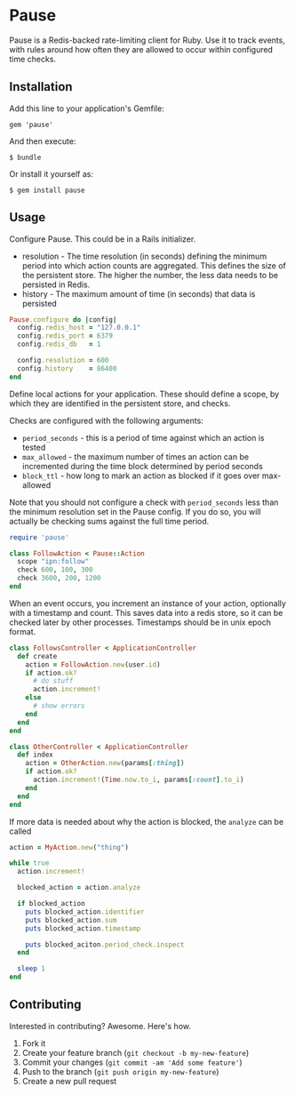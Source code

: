 # Pause

Pause is a Redis-backed rate-limiting client for Ruby. Use it to track events, with
rules around how often they are allowed to occur within configured time checks.

## Installation

Add this line to your application's Gemfile:

    gem 'pause'

And then execute:

    $ bundle

Or install it yourself as:

    $ gem install pause

## Usage

Configure Pause. This could be in a Rails initializer.

  * resolution - The time resolution (in seconds) defining the minimum period into which action counts are
                 aggregated. This defines the size of the persistent store. The higher the number, the less data needs
                 to be persisted in Redis.
  * history - The maximum amount of time (in seconds) that data is persisted

```ruby
Pause.configure do |config|
  config.redis_host = "127.0.0.1"
  config.redis_port = 6379
  config.redis_db   = 1

  config.resolution = 600
  config.history    = 86400
end
```

Define local actions for your application. These should define a scope, by
which they are identified in the persistent store, and checks.

Checks are configured with the following arguments:

  * `period_seconds` - this is a period of time against which an action is tested
  * `max_allowed` - the maximum number of times an action can be incremented during the time block determined by
                  period seconds
  * `block_ttl` - how long to mark an action as blocked if it goes over max-allowed

Note that you should not configure a check with `period_seconds` less than the minimum resolution set in the
Pause config. If you do so, you will actually be checking sums against the full time period.

```ruby
require 'pause'

class FollowAction < Pause::Action
  scope "ipn:follow"
  check 600, 100, 300
  check 3600, 200, 1200
end
```

When an event occurs, you increment an instance of your action, optionally with a timestamp and count. This saves
data into a redis store, so it can be checked later by other processes. Timestamps should be in unix epoch format.

```ruby
class FollowsController < ApplicationController
  def create
    action = FollowAction.new(user.id)
    if action.ok?
      # do stuff
      action.increment!
    else
      # show errors
    end
  end
end

class OtherController < ApplicationController
  def index
    action = OtherAction.new(params[:thing])
    if action.ok?
      action.increment!(Time.now.to_i, params[:count].to_i)
    end
  end
end
```

If more data is needed about why the action is blocked, the `analyze` can be called

```ruby
action = MyAction.new("thing")

while true
  action.increment!

  blocked_action = action.analyze

  if blocked_action
    puts blocked_action.identifier
    puts blocked_action.sum
    puts blocked_action.timestamp

    puts blocked_aciton.period_check.inspect
  end

  sleep 1
end
```

## Contributing

Interested in contributing? Awesome. Here's how.

1. Fork it
2. Create your feature branch (`git checkout -b my-new-feature`)
3. Commit your changes (`git commit -am 'Add some feature'`)
4. Push to the branch (`git push origin my-new-feature`)
5. Create a new pull request
